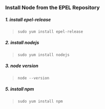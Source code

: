 ### Install Node from the EPEL Repository

##### 1. install epel-release

> `sudo yum install epel-release`

##### 2. install nodejs

> `sudo yum install nodejs`

##### 3. node version

> `node --version`

##### 5. install npm

> `sudo yum install npm`


